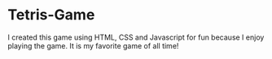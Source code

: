 # Tetris-Game
I created this game using HTML, CSS and Javascript for fun because I enjoy playing the game. It is my favorite game of all time!
